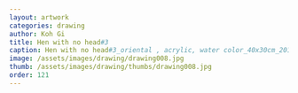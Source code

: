 ```yaml
---
layout: artwork
categories: drawing
author: Koh Gi
title: Hen with no head#3
caption: Hen with no head#3_oriental , acrylic, water color_40x30cm_2015
image: /assets/images/drawing/drawing008.jpg
thumb: /assets/images/drawing/thumbs/drawing008.jpg
order: 121
---
```


